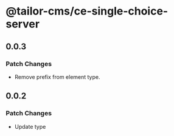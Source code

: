 # @tailor-cms/ce-single-choice-server

## 0.0.3

### Patch Changes

- Remove prefix from element type.

## 0.0.2

### Patch Changes

- Update type
